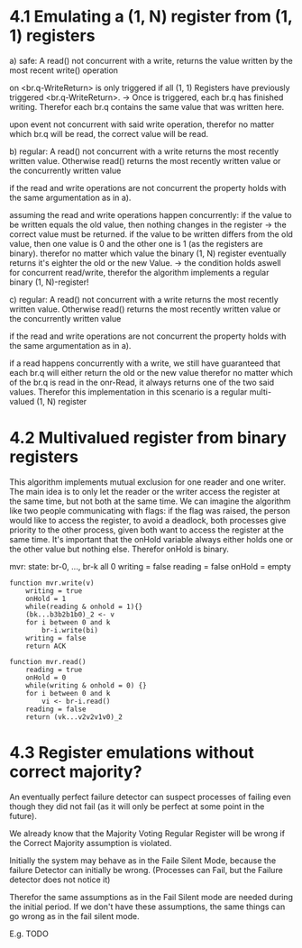 # 4.1 Emulating a (1, N) register from (1, 1) registers
a) safe: A read() not concurrent with a write, returns the value written by the most recent write() operation

on <br.q-WriteReturn> <onr-WriteReturn> is only triggered if all (1, 1) Registers have previously triggered <br.q-WriteReturn>. -> Once <onr-WriteReturn> is triggered, each br.q has finished writing.
Therefor each br.q contains the same value that was written here.

upon event <onr-Read> not concurrent with said write operation, therefor no matter which br.q will be read, the correct value will be read.

b) regular: A read() not concurrent with a write returns the most recently written value. Otherwise read() returns the most recently written value or the concurrently written value

if the read and write operations are not concurrent the property holds with the same argumentation as in a).

assuming the read and write operations happen concurrently: 
if the value to be written equals the old value, then nothing changes in the register -> the correct value must be returned.
if the value to be written differs from the old value, then one value is 0 and the other one is 1 (as the registers are binary). therefor no matter which value the binary (1, N) register eventually returns it's eighter the old or the new Value.
-> the condition holds aswell for concurrent read/write, therefor the algorithm implements a regular binary (1, N)-register!

c) regular: A read() not concurrent with a write returns the most recently written value. Otherwise read() returns the most recently written value or the concurrently written value

if the read and write operations are not concurrent the property holds with the same argumentation as in a).

if a read happens concurrently with a write, we still have guaranteed that each br.q will either return the old or the new value therefor no matter which of the br.q is read in the onr-Read, it always returns one of the two said values.
Therefor this implementation in this scenario is a regular multi-valued (1, N) register


# 4.2 Multivalued register from binary registers
This algorithm implements mutual exclusion for one reader and one writer.
The main idea is to only let the reader or the writer access the register at the same time, but not both at the same time.
We can imagine the algorithm like two people communicating with flags:
if the flag was raised, the person would like to access the register, to avoid a deadlock, both processes give priority to the other process, given both want to access the register at the same time. It's important that the onHold variable always either holds one or the other value but nothing else. Therefor onHold is binary.

mvr:
    state:
    br-0, ..., br-k all 0
    writing = false
    reading = false
    onHold = empty

    function mvr.write(v)
        writing = true
        onHold = 1
        while(reading & onhold = 1){}
        (bk...b3b2b1b0)_2 <- v
        for i between 0 and k
            br-i.write(bi)
        writing = false
        return ACK
    
    function mvr.read()
        reading = true
        onHold = 0
        while(writing & onhold = 0) {}
        for i between 0 and k
            vi <- br-i.read()
        reading = false
        return (vk...v2v2v1v0)_2


# 4.3 Register emulations without correct majority?
An eventually perfect failure detector can suspect processes of failing even though they did not fail (as it will only be perfect at some point in the future).

We already know that the Majority Voting Regular Register will be wrong if the Correct Majority assumption is violated.

Initially the system may behave as in the Faile Silent Mode, because the failure Detector can initially be wrong. (Processes can Fail, but the Failure detector does not notice it)

Therefor the same assumptions as in the Fail Silent mode are needed during the initial period. If we don't have these assumptions, the same things can go wrong as in the fail silent mode.

E.g. TODO


